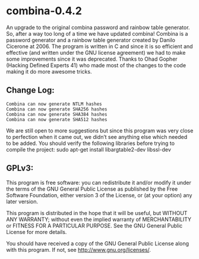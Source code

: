 combina-0.4.2
=============

An upgrade to the original combina password and rainbow table generator.
So, after a way too long of a time we have updated combina!
Combina is a password generator and a rainbow table generator created by Danilo Cicerone at 2006. 
The program is written in C and since it is so efficient and effective (and written under the GNU license agreement) 
we had to make some improvements since it was deprecated. 
Thanks to Ohad Gopher (Hacking Defined Experts 41) who made most of the changes to the code making it do more awesome tricks.

Change Log:
-----------
    Combina can now generate NTLM hashes
    Combina can now generate SHA256 hashes
    Combina can now generate SHA384 hashes
    Combina can now generate SHA512 hashes
    
We are still open to more suggestions but since this program was very close to perfection when it came out, 
we didn’t see anything else which needed to be added. You should verify the following libraries before trying to compile the project:
    sudo apt-get install libargtable2-dev libssl-dev

GPLv3:
------
This program is free software: you can redistribute it and/or modify
it under the terms of the GNU General Public License as published by
the Free Software Foundation, either version 3 of the License, or
(at your option) any later version.

This program is distributed in the hope that it will be useful,
but WITHOUT ANY WARRANTY; without even the implied warranty of
MERCHANTABILITY or FITNESS FOR A PARTICULAR PURPOSE.  See the
GNU General Public License for more details.

You should have received a copy of the GNU General Public License
along with this program.  If not, see <http://www.gnu.org/licenses/>.
